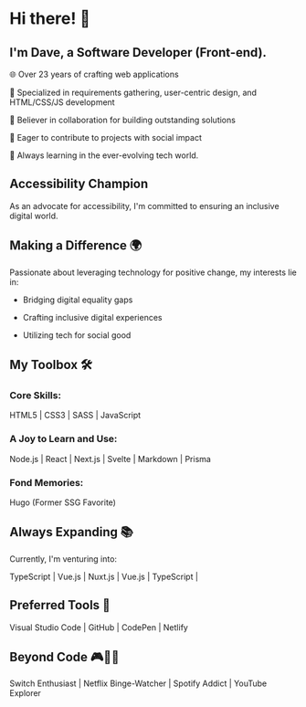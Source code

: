 
# Hi there! 👋 
## I'm Dave, a Software Developer (Front-end).

🌐 Over 23 years of crafting web applications

🎯 Specialized in requirements gathering, user-centric design, and HTML/CSS/JS development

🤝 Believer in collaboration for building outstanding solutions

🚀 Eager to contribute to projects with social impact

🌱 Always learning in the ever-evolving tech world.


## Accessibility Champion 

As an advocate for accessibility, I'm committed to ensuring an inclusive digital world. 


## Making a Difference 🌍

Passionate about leveraging technology for positive change, my interests lie in:

- Bridging digital equality gaps

- Crafting inclusive digital experiences

- Utilizing tech for social good


## My Toolbox 🛠️

### Core Skills:

HTML5 | CSS3 | SASS | JavaScript

### A Joy to Learn and Use:

Node.js | React | Next.js | Svelte | Markdown | Prisma

### Fond Memories:

Hugo (Former SSG Favorite)


## Always Expanding 📚

Currently, I'm venturing into:

TypeScript | Vue.js | Nuxt.js | Vue.js | TypeScript |


## Preferred Tools 🚀

Visual Studio Code | GitHub | CodePen | Netlify

## Beyond Code 🎮🍿🎵

Switch Enthusiast | Netflix Binge-Watcher | Spotify Addict | YouTube Explorer
